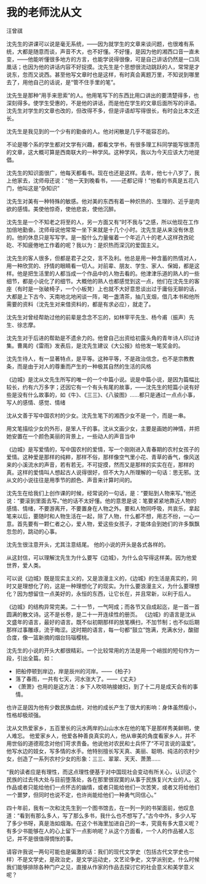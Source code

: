 # 我的老师沈从文

汪曾祺

沈先生的讲课可以说是毫无系统，——因为就学生的文章来谈问题，也很难有系统，大都是随意而谈，声音不大，也不好懂。不好懂，是因为他的湘西口音一直未变，——他能听懂很多地方的方言，也能学说得很像，可是自己讲话仍然是一口凤凰话；也因为他的讲话内容不好捉摸。沈先生是个思想很流动跳跃的人，常常是才说东，忽而又说西。甚至他写文章时也是这样，有时真会离题万里，不知说到哪里去了，用他自己的话说，是“管不住手里的笔”。

沈先生是那种“用手来思索”的人。他用笔写下的东西比用口讲出的要清楚得多，也深刻得多。使学生受惠的，不是他的讲话，而是他在学生的文章后面所写的评语。沈先生对学生的文章也改的，但改得不多，但是评语却写得很长，有时会比本文还长。

沈先生是我见到的一个少有的勤奋的人。他对闲散是几乎不能容忍的。

不论是哪个系的学生都对文学有兴趣，都看文学书，有很多理工科同学能写很漂亮的文章，这大概可算是西南联大的一种学风。这种学风，我以为今天应该大力地提倡。

沈先生的知识面很广，他每天都看书。现在也还是这样。去年，他七十八岁了，我上他家去，沈师母还说：“他一天到晚看书，——还都记得！”他看的书真是五花八门，他叫这是“杂知识”

沈先生对美有一种特殊的敏感。他对美的东西有着一种炽热的、生理的、近乎是肉欲的感情。美使他惊奇，使他悲哀，使他沉醉。

沈先生是一个不知老之将至的人，另一方面又有“时不我与”之感，所以他现在工作加倍地勤奋。沈师母说他常常一坐下来就是十几个小时。沈先生是从来没有休息的。他的休息只是写写字。是一股什么力量催着一个年近八十的老人这样孜孜砣矻、不知疲倦地工作着的呢？我以为：是炽热而深沉的爱国主义。

沈先生的客人很多，但都是君子之交，言不及利。他总是用一种含蓄的热情对人，用一种欣赏的、抒情的眼睛看一切人。对前辈、朋友、学生、家人、保姆，都是这样。他是把生活里的人都当成一个作品中的人物去看的。他津津乐道的熟人的一些细节，都是小说化了的细节。大概他的熟人也都感觉到这一点，他们在沈先生的客座（有时是一张破椅子，一个小板凳）上也就不大好意思谈出过于庸俗无聊的话，大都是上下古今、天南地北地闲谈一阵，喝一盏清茶，抽几支烟，借几本书和他所需要的资料（沈先生对来借资料的，都是有求必应），就走了。

沈先生对曾经帮助过他的前辈是念念不忘的，如林宰平先生、杨今甫（振声）先生、徐志摩。

沈先生对于后进的帮助是不遗余力的。他曾自己出资给初露头角的青年诗人印过诗集。曹禺的《雷雨》发表后，是沈先生建议《大公报》给他发一笔奖金的。

沈先生待人，有一显著特点，是平等。这种平等，不是政治信念，也不是宗教教条，而是由于对人的尊重而产生的一种极其自然的生活的风格

《边城》是沈从文先生所写的唯一的一个中篇小说。说是中篇小说，是因为篇幅比较长，约有六万多字；还因它有一个有头有尾的故事，——沈先生的短篇小说有好些是没有什么故事的，如《牛》、《三三》、《八骏图》……都只是通过一点点小事，写人的感情、感觉、情绪

沈从文善于写中国农村的少女。沈先生笔下的湘西少女不是一个，而是一串。

用文笔描绘少女的外形，是笨人干的事。沈从文画少女，主要是画她的神情，并把她安置在一个颜色美丽的背景上，一些动人的声音当中

《边城》是写爱情的，写中国农村的爱情，写一个刚刚进入青春期的农村女孩子的爱情。这种爱是那样的纯粹，那样不俗，那样像空气里小花、青草的香气，像风送来的小溪流水的声音，若有若无，不可捉摸，然而又是那样的实实在在，那样的真。这样的爱情叫人想起古人说得很好，但不大为人所理解的一句话：思无邪。沈从文的小说往往是用季节的颜色、声音来计算时间的。

沈先生在给我们上创作课的时候，经常说的一句话，是：“要贴到人物来写。”他还说：“要滚到里面去写。”他的话不太好懂。他的意思是说：笔要紧紧地靠近人物的感情、情绪，不要游离开，不要置身在人物之外。要和人物同呼吸，共哀乐，拿起笔来以后，要随时和人物生活在一起，除了人物，什么都不想，用志不纷，一心一意。首先要有一颗仁者之心，爱人物，爱这些女孩子，才能体会到她们的许多飘飘忽忽的，跳动的心事。

沈先生很注意开头，尤其注意结尾。 他的小说的开头是各式各样的。

从这封信，可以理解沈先生为什么要写《边城》，为什么会写得这样美。因为他爱世界，爱人类。

可以说《边城》既是现实主义的，又是浪漫主义的，《边城》的生活是真实的，同时又是理想化了的，这是一种理想化了的现实。为什么要浪漫主义，为什么要理想化？因为想留住一点美好的，永恒的东西，让它长在，并且常新，以利于后人。

《边城》的结构异常完美。二十一节，一气呵成；而各节又自成起迄，是一首一首圆满的散文诗。这不是长卷，是二十一开连续性的册页。 《边城》的语言是沈从文盛年的语言，最好的语言。既不似初期那样的放笔横扫，不加节制；也不似后期那样过事雕琢，流于晦涩。这时期的语言，每一句都“鼓立”饱满，充满水分，酸甜合度，像一篮新摘的烟台玛瑙樱桃。

沈先生的小说的开头大都很精彩。一个比较常用的方法是用一个峭拔的短句作为一段，引出全篇。如：

+ 把船停顿到岸边，岸是辰州的河岸。——《柏子》
+ 落了春雨，一共有七天，河水涨大了。——《丈夫》
+ 《萧萧》也用的是这方法：乡下人吹唢呐接媳妇，到了十二月是成天会有的事情。

也许正是因为他有少数民族血统，对他的成长产生了很大的影响：身体虽然瘦小，性格却极顽强。

沈从文热爱家乡，五百里长的沅水两岸的山山水水在他的笔下是那样秀美鲜明，使人难忘。 他爱家乡人，他爱各种善良真实的人，他从审美的角度看家乡人，并不用世俗的道德观念对他们苛求责备。他说他对农民和士兵怀了“不可言说的温爱”。他写水边的妓女，写多情的水手。他特别擅长写天真、美丽、聪明、纯洁的农村少女，创造了一系列农村少女的形象：三三、翠翠、天天、萧萧……

“我的读者应是有理性，而这点理性便基于对中国现社会变动有所关心，认识这个民族的过去伟大处与目前堕落处，各在那里很寂寞的从事于民族复兴大业的人。这作品或者只能给他们一点怀古的幽情，或者只能给他们一次苦笑，或者又将给他们一个噩梦，但同时也说不定，也许尚能给他们一种勇气同信心。”

四十年前，我有一次和沈先生到一个图书馆去，在一列一列的书架面前，他叹息道：“看到有那么多人，写了那么多书，我什么也不想写了。”古今中外，多少人写了多少书呀，真是浩如烟海。在这个书海里加进自己的一本，究竟有多大意义呢？有多少书能够在人的心上留下一点影响呢？从这个方面看，一个人的作品被人忘记，并不是很值得惆怅的事。

请容许我说一两句可能也是偏激的话：我们的现代文学史（包括古代文学史也一样）不是文学史，是政治史，是文学运动史，文艺论争史，文学派别史。什么时候我们能够排除各种门户之见，直接从作家的作品去探讨它的社会意义和美学意义呢？
